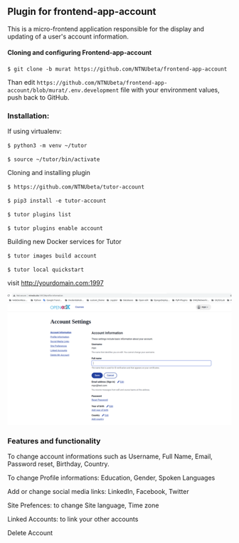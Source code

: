 

## Plugin for frontend-app-account
This is a micro-frontend application responsible for the display and updating of a user's account information.


#### Cloning and configuring Frontend-app-account

`$ git clone -b murat https://github.com/NTNUbeta/frontend-app-account `

Than edit
`https://github.com/NTNUbeta/frontend-app-account/blob/murat/.env.development` file with your environment values, push back to GitHub.


### Installation:

If using virtualenv:

`$ python3 -m venv ~/tutor`

`$ source ~/tutor/bin/activate`

 Cloning and installing plugin

`$ https://github.com/NTNUbeta/tutor-account `

`$ pip3 install -e tutor-account`

`$ tutor plugins list`

`$ tutor plugins enable account`

Building new Docker services for Tutor

`$ tutor images build account`

`$ tutor local quickstart `

visit http://yourdomain.com:1997

![](src/account.png)


### Features and functionality

To change account informations such as Username, Full Name, Email, Password reset, Birthday, Country.

To change Profile informations: Education, Gender, Spoken Languages

Add or change social media links: LinkedIn, Facebook, Twitter

Site Prefences: to change Site language, Time zone

Linked Accounts: to link your other accounts

Delete Account
